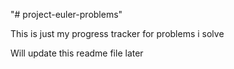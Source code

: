 "# project-euler-problems"

This is just my progress tracker for problems i solve

Will update this readme file later